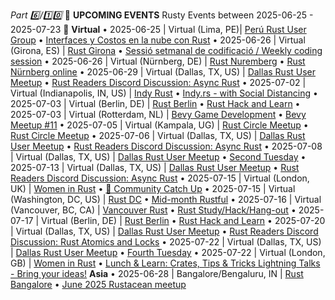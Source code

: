 *Part 6️⃣/1️⃣0️⃣*
📰 **UPCOMING EVENTS**
Rusty Events between 2025\-06\-25 \- 2025\-07\-23 🦀
**Virtual**
• 2025\-06\-25 \| Virtual \(Lima, PE\)\| [Perú Rust User Group](https://www.meetup.com/peru-rust-user-group/)
  • [Interfaces y Costos en la nube con Rust](https://www.meetup.com/peru-rust-user-group/events/308543965/)
• 2025\-06\-26 \| Virtual \(Girona, ES\) \| [Rust Girona](https://lu.ma/rust-girona)
  • [Sessió setmanal de codificació / Weekly coding session](https://lu.ma/cgamfls6)
• 2025\-06\-26 \| Virtual \(Nürnberg, DE\) \| [Rust Nuremberg](https://www.meetup.com/rust-noris)
  • [Rust Nürnberg online](https://www.meetup.com/rust-noris/events/304567869)
• 2025\-06\-29 \| Virtual \(Dallas, TX, US\) \| [Dallas Rust User Meetup](https://www.meetup.com/dallasrust)
  • [Rust Readers Discord Discussion: Async Rust](https://www.meetup.com/dallasrust/events/kvqfrtyhcjbmc)
• 2025\-07\-02 \| Virtual \(Indianapolis, IN, US\) \| [Indy Rust](https://www.meetup.com/indyrs)
  • [Indy\.rs \- with Social Distancing](https://www.meetup.com/indyrs/events/302031667)
• 2025\-07\-03 \| Virtual \(Berlin, DE\) \| [Rust Berlin](https://www.meetup.com/rust-berlin/events/)
  • [Rust Hack and Learn](https://www.meetup.com/rust-berlin/events/300820304)
• 2025\-07\-03 \| Virtual \(Rotterdam, NL\) \| [Bevy Game Development](https://www.meetup.com/bevy-game-development/events/)
  • [Bevy Meetup \#11](https://www.meetup.com/bevy-game-development/events/308463394)
• 2025\-07\-05 \| Virtual \(Kampala, UG\) \| [Rust Circle Meetup](https://www.eventbrite.com/o/rust-circle-kampala-65249289033)
  • [Rust Circle Meetup](https://www.eventbrite.com/e/rust-circle-meetup-tickets-628763176587)
• 2025\-07\-06 \| Virtual \(Dallas, TX, US\) \| [Dallas Rust User Meetup](https://www.meetup.com/dallasrust/events/)
  • [Rust Readers Discord Discussion: Async Rust](https://www.meetup.com/dallasrust/events/308298511)
• 2025\-07\-08 \| Virtual \(Dallas, TX, US\) \| [Dallas Rust User Meetup](https://www.meetup.com/dallasrust/events/)
  • [Second Tuesday](https://www.meetup.com/dallasrust/events/305361452)
• 2025\-07\-13 \| Virtual \(Dallas, TX, US\) \| [Dallas Rust User Meetup](https://www.meetup.com/dallasrust/events/)
  • [Rust Readers Discord Discussion: Async Rust](https://www.meetup.com/dallasrust/events/308298512)
• 2025\-07\-15 \| Virtual \(London, UK\) \| [Women in Rust](https://www.meetup.com/women-in-rust/events/)
  • [👋 Community Catch Up](https://www.meetup.com/women-in-rust/events/307560349)
• 2025\-07\-15 \| Virtual \(Washington, DC, US\) \| [Rust DC](https://www.meetup.com/rustdc/events/)
  • [Mid\-month Rustful](https://www.meetup.com/rustdc/events/306757755)
• 2025\-07\-16 \| Virtual \(Vancouver, BC, CA\) \| [Vancouver Rust](https://www.meetup.com/vancouver-rust/events/)
  • [Rust Study/Hack/Hang\-out](https://www.meetup.com/vancouver-rust/events/307731031)
• 2025\-07\-17 \| Virtual \(Berlin, DE\) \| [Rust Berlin](https://www.meetup.com/rust-berlin/events/)
  • [Rust Hack and Learn](https://www.meetup.com/rust-berlin/events/300820305)
• 2025\-07\-20 \| Virtual \(Dallas, TX, US\) \| [Dallas Rust User Meetup](https://www.meetup.com/dallasrust/events/)
  • [Rust Readers Discord Discussion: Rust Atomics and Locks](https://www.meetup.com/dallasrust/events/308383001)
• 2025\-07\-22 \| Virtual \(Dallas, TX, US\) \| [Dallas Rust User Meetup](https://www.meetup.com/dallasrust/events/)
  • [Fourth Tuesday](https://www.meetup.com/dallasrust/events/tgctrtyhckbdc)
• 2025\-07\-22 \| Virtual \(London, GB\) \| [Women in Rust](https://www.meetup.com/women-in-rust/events/)
  • [Lunch & Learn: Crates, Tips & Tricks Lightning Talks \- Bring your ideas\!](https://www.meetup.com/women-in-rust/events/307560304)
**Asia**
• 2025\-06\-28 \| Bangalore/Bengaluru, IN \| [Rust Bangalore](https://hasgeek.com/rustbangalore)
  • [June 2025 Rustacean meetup](https://hasgeek.com/rustbangalore/june-2025-rustacean-meetup/)
